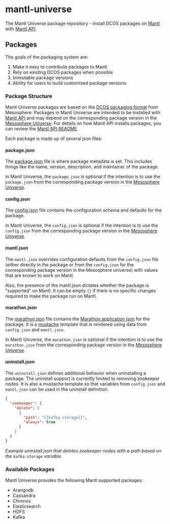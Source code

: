 # mantl-universe

The Mantl Universe package repository - install DCOS packages on [Mantl](https://github.com/CiscoCloud/microservices-infrastructure) with [Mantl API](https://github.com/CiscoCloud/mantl-api/).

## Packages

The goals of the packaging system are:

1. Make it easy to contribute packages to Mantl
2. Rely on existing DCOS packages when possible
3. Immutable package versions
4. Ability for users to build customized package versions

### Package Structure

Mantl Universe packages are based on the [DCOS packaging format](https://github.com/mesosphere/universe/#organization) from Mesosphere. Packages in Mantl Universe are intended to be installed with [Mantl API](https://github.com/CiscoCloud/mantl-api/) and may depend on the corresponding package version in the [Mesosphere Universe](https://github.com/mesosphere/universe/). For details on how Mantl API installs packages, you can review the [Mantl API README](https://github.com/CiscoCloud/mantl-api/blob/master/README.md).

Each package is made up of several json files:

#### package.json

The [package.json](https://github.com/mesosphere/universe/#packagejson) file is where package metadata is set. This includes things like the name, version, description, and maintainer of the package.

In Mantl Universe, the `package.json` is optional if the intention is to use the `package.json` from the corresponding package version in the [Mesosphere Universe](https://github.com/mesosphere/universe/).

#### config.json

The [config.json](https://github.com/mesosphere/universe/#configjson) file contains the configuration schema and defaults for the package.

In Mantl Universe, the `config.json` is optional if the intention is to use the `config.json` from the corresponding package version in the [Mesosphere Universe](https://github.com/mesosphere/universe/).

#### mantl.json

The `mantl.json` overrides configuration defaults from the `config.json` file (either directly in the package or from the `config.json` for the corresponding package version in the Mesosphere universe) with values that are known to work on Mantl.

Also, the presence of the mantl.json dictates whether the package is "supported" on Mantl. It can be empty `{}` if there is no specific changes required to make the package run on Mantl.

#### marathon.json

The [marathon.json](https://github.com/mesosphere/universe/#marathonjson) file contains the [Marathon application json](https://mesosphere.github.io/marathon/docs/rest-api.html#post-v2-apps) for the package. It is a [mustache](https://mustache.github.io/) template that is rendered using data from `config.json` and `mantl.json`.

In Mantl Universe, the `marathon.json` is optional if the intention is to use the `marathon.json` from the corresponding package version in the [Mesosphere Universe](https://github.com/mesosphere/universe/).

#### uninstall.json

The `uninstall.json` defines additional behavior when uninstalling a package. The uninstall support is currently limited to removing zookeeper nodes. It is also a mustache template so that variables from `config.json` and `mantl.json` can be used in the uninstall definition.

```json
{
  "zookeeper": {
    "delete": [
      {
        "path": "{{kafka.storage}}",
        "always": true
      }
    ]
  }
}
```

*Example uninstall.json that deletes zookeeper nodes with a path based on the `kafka.storage` variable.*

### Available Packages

Mantl Universe provides the following Mantl supported packages:

* Arangodb
* Cassandra
* Chronos
* Elasticsearch
* HDFS
* Kafka
